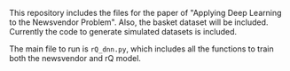 This repository includes the files for the paper of "Applying Deep Learning to the Newsvendor Problem". 
Also, the basket dataset will be included. Currently the code to generate simulated datasets is included.  

The main file to run is `rQ_dnn.py`, which includes all the functions to train both the newsvendor and rQ model.

